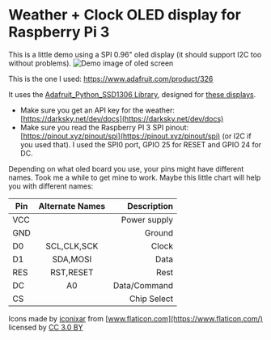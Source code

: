# Weather + Clock OLED display for Raspberry Pi 3
This is a little demo using a SPI 0.96" oled display (it should support I2C too without problems). 
![Demo image of oled screen](https://i.imgur.com/ZS4vXCP.gif)

This is the one I used: https://www.adafruit.com/product/326

It uses the [Adafruit_Python_SSD1306 Library](https://github.com/adafruit/Adafruit_Python_SSD1306), designed for [these displays](https://www.adafruit.com/categories/98).

- Make sure you get an API key for the weather: [https://darksky.net/dev/docs](https://darksky.net/dev/docs)
- Make sure you read the Raspberry PI 3 SPI pinout: [https://pinout.xyz/pinout/spi](https://pinout.xyz/pinout/spi) (or I2C if you used that). I used the SPI0 port, GPIO 25 for RESET and GPIO 24 for DC.

Depending on what oled board you use, your pins might have different names. Took me a while to get mine to work. Maybe this little chart will help you with different names:

| Pin  | Alternate Names |Description  |
|------|:---------------:|------------:|
| VCC  |                 |Power supply |
| GND  |                 |Ground       |
| D0   | SCL,CLK,SCK     |Clock        |
| D1   | SDA,MOSI        |Data         |
| RES  | RST,RESET       |Rest         |
| DC   | A0              |Data/Command |       
| CS   |                 |Chip Select  |   

Icons made by [iconixar](https://www.flaticon.com/packs/weather-200) from [www.flaticon.com](https://www.flaticon.com/) licensed by [CC 3.0 BY](http://creativecommons.org/licenses/by/3.0/)

